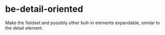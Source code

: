# be-detail-oriented

Make the fieldset and possibly other bult-in elements expandable, similar to the detail element.